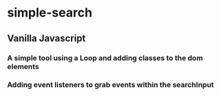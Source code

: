 # simple-search

## Vanilla Javascript 

### A simple tool using a Loop and adding classes to the dom elements
### Adding event listeners to grab events within the searchInput
